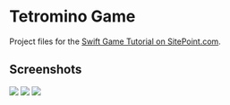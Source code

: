 # Tetromino Game

Project files for the [Swift Game Tutorial on SitePoint.com](http://www.sitepoint.com/series/swiftgametutorial/).

## Screenshots

![](https://cdn.rawgit.com/ricoz/tetromino/04417d01/screenshots/1.png) ![](https://cdn.rawgit.com/ricoz/tetromino/04417d01/screenshots/2.png) ![](https://cdn.rawgit.com/ricoz/tetromino/791f18ed/screenshots/3.gif)
